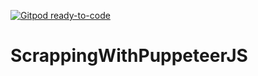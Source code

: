 [![Gitpod ready-to-code](https://img.shields.io/badge/Gitpod-ready--to--code-blue?logo=gitpod)](https://gitpod.io/#https://github.com/marcialwushu/ScrappingWithPuppeteerJS)

# ScrappingWithPuppeteerJS
